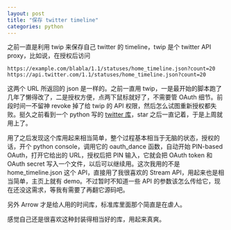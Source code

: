 ```yaml
---
layout: post
title: "保存 twitter timeline"
categories: python
---
```


之前一直是利用 twip 来保存自己 twitter 的 timeline，twip 是个 twitter API proxy，比如说，在授权后访问

~~~~~~~~
https://example.com/blabla/1.1/statuses/home_timeline.json?count=20
https://api.twitter.com/1.1/statuses/home_timeline.json?count=20
~~~~~~~~

这两个 URL 所返回的 json 是一样的。之前一直用 twip，一是最开始的脚本跑了几年了懒得改了，二是授权方便，点两下鼠标就好了，不需要管 OAuth 细节。前段时间一不留神 revoke 掉了给 twip 的 API 权限，然后怎么试图重新授权都失败。挺久之前看到一个 python 写的 [twitter 库](https://github.com/sixohsix/twitter)，star 之后一直记着，于是上周就用上了。

用了之后发现这个库用起来相当简单，整个过程基本相当于无脑的状态，授权的话，开个 python console，调用它的 oauth\_dance 函数，自动开始 PIN-based OAuth，打开它给出的 URL，授权后把 PIN 输入，它就会把 OAuth token 和 OAuth secret 写入一个文件，以后可以继续用。这次我用的不是 home_timeline.json 这个 API，直接用了我很喜欢的 Stream API，用起来也是相当简单，主页上就有 demo。不过暂时不知道一些 API 的参数该怎么传给它，现在还没这需求，等我有需要了再翻它源码吧。

另外 Arrow 才是给人用的时间库，标准库里面那个简直是在虐人。

感觉自己还是很喜欢这种封装得相当好的库，用起来真爽。
